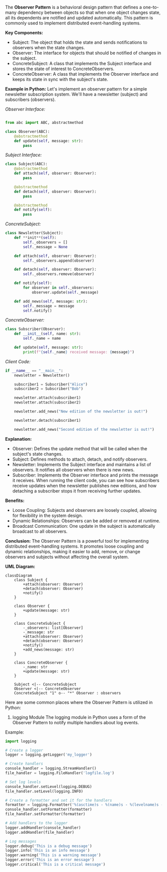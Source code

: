 The **Observer Pattern** is a behavioral design pattern that defines a one-to-many dependency between objects so that when one object changes state, all its dependents are notified and updated automatically. This pattern is commonly used to implement distributed event-handling systems.

**Key Components:**

- Subject: The object that holds the state and sends notifications to observers when the state changes.
- Observer: The interface for objects that should be notified of changes in the subject.
- ConcreteSubject: A class that implements the Subject interface and stores the state of interest to ConcreteObservers.
- ConcreteObserver: A class that implements the Observer interface and keeps its state in sync with the subject's state.

**Example in Python:**
Let's implement an observer pattern for a simple newsletter subscription system. We'll have a newsletter (subject) and subscribers (observers).

_Observer Interface:_

```python

from abc import ABC, abstractmethod

class Observer(ABC):
    @abstractmethod
    def update(self, message: str):
        pass
```

_Subject Interface:_

```python
class Subject(ABC):
    @abstractmethod
    def attach(self, observer: Observer):
        pass

    @abstractmethod
    def detach(self, observer: Observer):
        pass

    @abstractmethod
    def notify(self):
        pass
```

_ConcreteSubject:_

```python
class Newsletter(Subject):
    def **init**(self):
        self._observers = []
        self._message = None

    def attach(self, observer: Observer):
        self._observers.append(observer)

    def detach(self, observer: Observer):
        self._observers.remove(observer)

    def notify(self):
        for observer in self._observers:
            observer.update(self._message)

    def add_news(self, message: str):
        self._message = message
        self.notify()
```

_ConcreteObserver:_

```python
class Subscriber(Observer):
    def __init__(self, name: str):
        self._name = name

    def update(self, message: str):
        print(f"{self._name} received message: {message}")
```

_Client Code:_

```python
if __name__ == "__main__":
    newsletter = Newsletter()

    subscriber1 = Subscriber("Alice")
    subscriber2 = Subscriber("Bob")

    newsletter.attach(subscriber1)
    newsletter.attach(subscriber2)

    newsletter.add_news("New edition of the newsletter is out!")

    newsletter.detach(subscriber1)

    newsletter.add_news("Second edition of the newsletter is out!")
```

**Explanation:**

- Observer: Defines the update method that will be called when the subject's state changes.
- Subject: Defines methods to attach, detach, and notify observers.
- Newsletter: Implements the Subject interface and maintains a list of observers. It notifies all observers when there is new news.
- Subscriber: Implements the Observer interface and prints the message it receives.
  When running the client code, you can see how subscribers receive updates when the newsletter publishes new editions, and how detaching a subscriber stops it from receiving further updates.

**Benefits:**

- Loose Coupling: Subjects and observers are loosely coupled, allowing for flexibility in the system design.
- Dynamic Relationships: Observers can be added or removed at runtime.
- Broadcast Communication: One update in the subject is automatically broadcast to all observers.

**Conclusion:**
The Observer Pattern is a powerful tool for implementing distributed event-handling systems. It promotes loose coupling and dynamic relationships, making it easier to add, remove, or change observers and subjects without affecting the overall system.

**UML Diagram:**

```mermaid
classDiagram
    class Subject {
        +attach(observer: Observer)
        +detach(observer: Observer)
        +notify()
    }

    class Observer {
        +update(message: str)
    }

    class ConcreteSubject {
        -_observers: list[Observer]
        -_message: str
        +attach(observer: Observer)
        +detach(observer: Observer)
        +notify()
        +add_news(message: str)
    }

    class ConcreteObserver {
        -_name: str
        +update(message: str)
    }

    Subject <|-- ConcreteSubject
    Observer <|-- ConcreteObserver
    ConcreteSubject "1" o-- "*" Observer : observers
```

Here are some common places where the Observer Pattern is utilized in Python:

1. logging Module
   The logging module in Python uses a form of the Observer Pattern to notify multiple handlers about log events.

Example:

```python
import logging

# Create a logger
logger = logging.getLogger('my_logger')

# Create handlers
console_handler = logging.StreamHandler()
file_handler = logging.FileHandler('logfile.log')

# Set log levels
console_handler.setLevel(logging.DEBUG)
file_handler.setLevel(logging.INFO)

# Create a formatter and set it for the handlers
formatter = logging.Formatter('%(asctime)s - %(name)s - %(levelname)s - %(message)s')
console_handler.setFormatter(formatter)
file_handler.setFormatter(formatter)

# Add handlers to the logger
logger.addHandler(console_handler)
logger.addHandler(file_handler)

# Log messages
logger.debug('This is a debug message')
logger.info('This is an info message')
logger.warning('This is a warning message')
logger.error('This is an error message')
logger.critical('This is a critical message')
```
